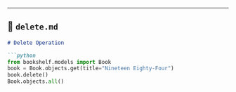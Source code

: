 
---

## 📄 `delete.md`

```markdown
# Delete Operation

```python
from bookshelf.models import Book
book = Book.objects.get(title="Nineteen Eighty-Four")
book.delete()
Book.objects.all()
